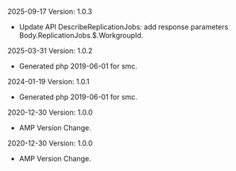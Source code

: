 2025-09-17 Version: 1.0.3
- Update API DescribeReplicationJobs: add response parameters Body.ReplicationJobs.$.WorkgroupId.


2025-03-31 Version: 1.0.2
- Generated php 2019-06-01 for smc.

2024-01-19 Version: 1.0.1
- Generated php 2019-06-01 for smc.

2020-12-30 Version: 1.0.0
- AMP Version Change.

2020-12-30 Version: 1.0.0
- AMP Version Change.

